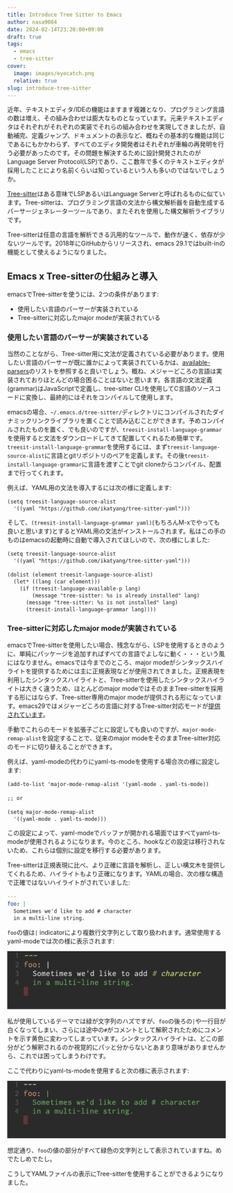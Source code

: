 ```yaml
---
title: Introduce Tree Sitter to Emacs
author: nasa9084
date: 2024-02-14T23:20:00+09:00
draft: true
tags:
  - emacs
  - tree-sitter
cover:
  image: images/eyecatch.png
  relative: true
slug: introduce-tree-sitter
---
```


近年、テキストエディタ/IDEの機能はますます複雑となり、プログラミング言語の数は増え、その組み合わせは膨大なものとなっています。元来テキストエディタはそれぞれがそれぞれの実装でそれらの組み合わせを実現してきましたが、自動補完、定義ジャンプ、ドキュメントの表示など、概ねその基本的な機能は同じであるにもかかわらず、すべてのエディタ開発者はそれぞれが車輪の再発明を行う必要があったのです。その問題を解決するために設計開発されたのがLanguage Server Protocol(LSP)であり、ここ数年で多くのテキストエディタが採用したことにより名前くらいは知っているという人も多いのではないでしょうか。

[Tree-sitter](https://tree-sitter.github.io/tree-sitter/)はある意味でLSPあるいはLanguage Serverと呼ばれるものに似ています。Tree-sitterは、プログラミング言語の文法から構文解析器を自動生成するパーサージェネレーターツールであり、またそれを使用した構文解析ライブラリです。

Tree-sitterは任意の言語を解析できる汎用的なツールで、動作が速く、依存が少ないツールです。2018年にGitHubからリリースされ、emacs 29.1ではbuilt-inの機能として使えるようになりました。

## Emacs x Tree-sitterの仕組みと導入

emacsでTree-sitterを使うには、2つの条件があります:

* 使用したい言語のパーサーが実装されている
* Tree-sitterに対応したmajor modeが実装されている

### 使用したい言語のパーサーが実装されている

当然のことながら、Tree-sitter用に文法が定義されている必要があります。使用したい言語のパーサーが既に誰かによって実装されているかは、[available-parsers](https://tree-sitter.github.io/tree-sitter/#available-parsers)のリストを参照すると良いでしょう。概ね、メジャーどころの言語は実装されておりほとんどの場合困ることはないと思います。各言語の文法定義(grammar)はJavaScriptで定義し、tree-sitter CLIを使用してC言語のソースコードに変換し、最終的にはそれをコンパイルして使用します。

emacsの場合、`~/.emacs.d/tree-sitter/`ディレクトリにコンパイルされたダイナミックリンクライブラリを置くことで読み込むことができます。予めコンパイルされたものを置く、でも良いのですが、`treesit-install-language-grammar`を使用すると文法をダウンロードしてきて配置してくれるため簡単です。`treesit-install-language-grammar`を使用するには、まず`treesit-language-source-alist`に言語とgitリポジトリのペアを定義します。その後`treesit-install-language-grammar`に言語を渡すことでgit cloneからコンパイル、配置まで行ってくれます。

例えば、YAML用の文法を導入するには次の様に定義します:

``` emacs-lisp
(setq treesit-language-source-alist
  '((yaml "https://github.com/ikatyang/tree-sitter-yaml")))
```

そして、`(treesit-install-language-grammar yaml)`(もちろんM-xでやっても良いと思います)とするとYAML用の文法がインストールされます。私はこの手のものはemacsの起動時に自動で導入されてほしいので、次の様にしました:

``` emacs-lisp
(setq treesit-language-source-alist
  '((yaml "https://github.com/ikatyang/tree-sitter-yaml")))

(dolist (element treesit-language-source-alist)
  (let* ((lang (car element)))
    (if (treesit-language-available-p lang)
        (message "tree-sistter: %s is already installed" lang)
      (message "tree-sitter: %s is not installed" lang)
      (treesit-install-language-grammar lang))))
```

### Tree-sitterに対応したmajor modeが実装されている

emacsでTree-sitterを使用したい場合、残念ながら、LSPを使用するときのように、単純にパッケージを追加すればすべての言語でよしなに動く・・・という風にはなりません。emacsでは今までのところ、major modeがシンタックスハイライトを提供するためには主に正規表現などが使用されてきました。正規表現を利用したシンタックスハイライトと、Tree-sitterを使用したシンタックスハイライトは大きく違うため、ほとんどのmajor modeではそのままTree-sitterを採用する形にはならず、Tree-sitter専用のmajor modeが提供される形になっています。emacs29ではメジャーどころの言語に対するTree-sitter対応モードが[提供されています](https://github.com/emacs-mirror/emacs/blob/master/etc/NEWS.29#L3016-L3089)。

手動でこれらのモードを拡張子ごとに設定しても良いのですが、`major-mode-remap-alist`を設定することで、従来のmajor modeをそのままTree-sitter対応のモードに切り替えることができます。

例えば、yaml-modeの代わりにyaml-ts-modeを使用する場合次の様に設定します:

``` emacs-lisp
(add-to-list 'major-mode-remap-alist '(yaml-mode . yaml-ts-mode))

;; or

(setq major-mode-remap-alist
  '((yaml-mode . yaml-ts-mode)))
```

この設定によって、yaml-modeでバッファが開かれる場面ではすべてyaml-ts-modeが使用されるようになります。今のところ、hookなどの設定は移行されないため、これらは個別に設定を移行する必要があります。

Tree-sitterは正規表現に比べ、より正確に言語を解析し、正しい構文木を提供してくれるため、ハイライトもより正確になります。YAMLの場合、次の様な構造で正確ではないハイライトがされていました:

``` yaml
---
foo: |
  Sometimes we'd like to add # character
  in a multi-line string.
```

`foo`の値は`|` indicatorにより複数行文字列として取り扱われます。通常使用するyaml-modeでは次の様に表示されます:

![yaml-modeでの表示](images/yaml-mode.png)

私が使用しているテーマでは緑が文字列のハズですが、`foo`の後ろの`|`や一行目が白くなってしまい、さらには途中の`#`がコメントとして解釈されたためにコメントを示す黄色に変わってしまっています。シンタックスハイライトは、どこの部分がどう解釈されるのか視覚的にパッと分からないとあまり意味がありませんから、これでは困ってしまうわけです。

ここで代わりにyaml-ts-modeを使用すると次の様に表示されます:

![yaml-ts-modeでの表示](images/yaml-ts-mode.png)

想定通り、`foo`の値の部分がすべて緑色の文字列として表示されていますね。めでたしめでたし。

こうしてYAMLファイルの表示にTree-sitterを使用することができるようになりました。

